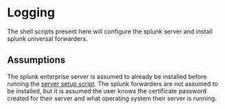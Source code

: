 # Logging
The shell scripts present here will configure the splunk server and install splunk universal forwarders.

## Assumptions
The splunk enterprise server is assumed to already be installed before running the [server setup script](setup_server.sh).
The splunk forwarders are not assumed to be installed, but it is assumed the user knows the certificate password created for their server and what operating system their server is running.